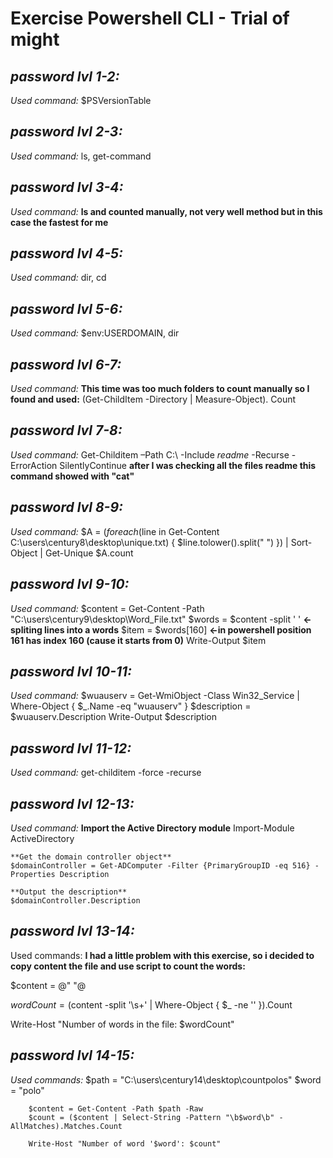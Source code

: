 # Exercise Powershell CLI - Trial of might

## *password lvl 1-2:* 
*Used command:* $PSVersionTable

## *password lvl 2-3:* 
*Used command:* ls, get-command

## *password lvl 3-4:* 
*Used command:* **ls and counted manually, not very well method but in this case the fastest for me**

## *password lvl 4-5:* 
*Used command:* dir, cd

## *password lvl 5-6:* 
*Used command:* $env:USERDOMAIN, dir

## *password lvl 6-7:* 
*Used command:* **This time was too much folders to count manually so I found and used:**
		(Get-ChildItem -Directory | Measure-Object). Count
		
## *password lvl 7-8:* 
*Used command:* Get-Childitem –Path C:\ -Include *readme* -Recurse -ErrorAction SilentlyContinue
	**after I was checking all the files readme this command showed with "cat"**

## *password lvl 8-9:* 
*Used command:* $A = $( foreach ($line in Get-Content C:\users\century8\desktop\unique.txt) {
    $line.tolower().split(" ")
  }) | Sort-Object | Get-Unique
$A.count	

## *password lvl 9-10:* 
*Used command:*
$content = Get-Content -Path "C:\users\century9\desktop\Word_File.txt"
$words = $content -split ' ' **<-spliting lines into a words**
$item = $words[160]			**<-in powershell position 161 has index 160 (cause it starts from 0)**
Write-Output $item

## *password lvl 10-11:* 
*Used command:*
 $wuauserv = Get-WmiObject -Class Win32_Service | Where-Object { $_.Name -eq "wuauserv" }
 $description = $wuauserv.Description
 Write-Output $description
 
## *password lvl 11-12:* 
*Used command:* get-childitem -force -recurse

## *password lvl 12-13:* 
*Used command:* 
	**Import the Active Directory module**
	Import-Module ActiveDirectory

	**Get the domain controller object**
	$domainController = Get-ADComputer -Filter {PrimaryGroupID -eq 516} -Properties Description

	**Output the description**
	$domainController.Description
	
## *password lvl 13-14:* 
Used commands: **I had a little problem with this exercise, so i decided to copy content the file 
and use script to count the words:**

$content = @"
<file content>
"@

$wordCount = ($content -split '\s+' | Where-Object { $_ -ne '' }).Count

Write-Host "Number of words in the file: $wordCount"

## *password lvl 14-15:* 
*Used commands:* 
		$path = "C:\users\century14\desktop\countpolos"
		$word = "polo"

		$content = Get-Content -Path $path -Raw
		$count = ($content | Select-String -Pattern "\b$word\b" -AllMatches).Matches.Count

		Write-Host "Number of word '$word': $count"













